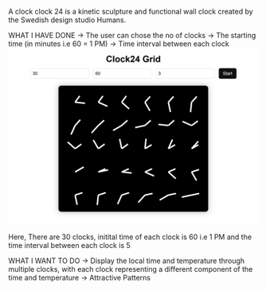 A clock clock 24 is a kinetic sculpture and functional wall clock created by the Swedish design studio Humans.

WHAT I HAVE DONE
-> The user can chose the no of clocks
-> The starting time (in minutes i.e 60 = 1 PM)
-> Time interval between each clock
![Image Alt](https://github.com/Surya-saketh/Clock-Clock-24/blob/e64adb4541c380d1321efe4c6c2284fa8712e5c5/Screenshot%202025-09-07%20115529.png)

Here, There are 30 clocks, initital time of each clock is 60 i.e 1 PM and the time interval between each clock is 5

WHAT I WANT TO DO
-> Display the local time and temperature through multiple clocks, with each clock representing a different component of the time and temperature
-> Attractive Patterns 
